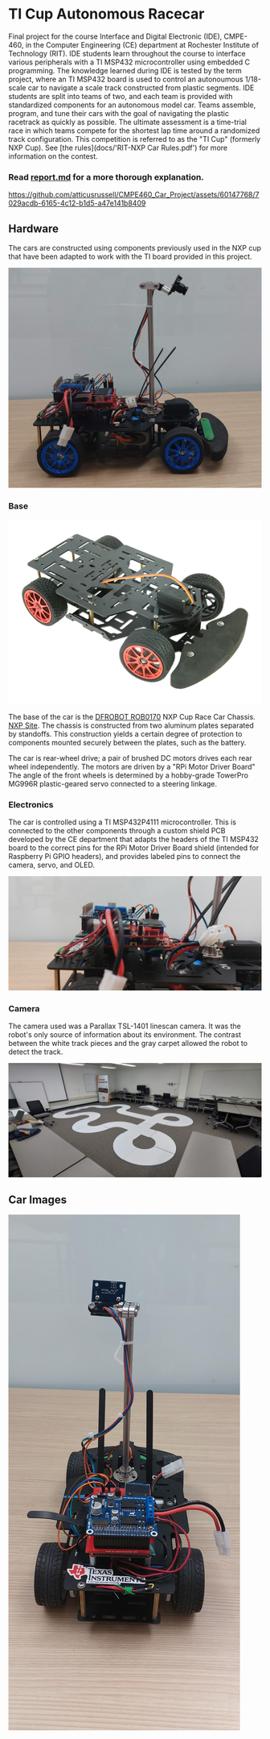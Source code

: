 # TI Cup Autonomous Racecar

Final project for the course Interface and Digital Electronic (IDE), CMPE-460, in the Computer Engineering (CE) department at Rochester Institute of Technology (RIT). IDE students learn throughout the course to interface various peripherals with a TI MSP432 microcontroller using embedded C programming. The knowledge learned during IDE is tested by the term project, where an TI MSP432 board is used to control an autonoumous 1/18-scale car to navigate a scale track constructed from plastic segments. IDE students are split into teams of two, and each team is provided with standardized components for an autonomous model car. Teams assemble, program, and tune their cars with the goal of navigating the plastic racetrack as quickly as possible. The ultimate assessment is a time-trial race in which teams compete for the shortest lap time around a randomized track configuration. This competition is referred to as the "TI Cup" (formerly NXP Cup). See [the rules](docs/'RIT-NXP Car Rules.pdf') for more information on the contest.

### Read [report.md](docs/report.md) for a more thorough explanation.

https://github.com/atticusrussell/CMPE460_Car_Project/assets/60147768/7029acdb-6165-4c12-b1d5-a47e141b8409

## Hardware
The cars are constructed using components previously used in the NXP cup that have been adapted to work with the TI board provided in this project.

![Right Profile View of Car](docs/images/car/car_right_cropped.jpg)

### Base
![NXP Chassis](docs/images/NXP_cup_chassis.png)

The base of the car is the [DFROBOT ROB0170](https://www.mouser.it/ProductDetail/DFRobot/ROB0170?qs=hWgE7mdIu5TqrtXq%252BmF5EA%3D%3D) NXP Cup Race Car Chassis. [NXP Site](https://nxp.gitbook.io/nxp-cup/dfrobot-chassis-developer-guide-2019/assembly/dfrobot-chassis). The chassis is constructed from two aluminum plates separated by standoffs. This construction yields a certain degree of protection to components mounted securely between the plates, such as the battery.

 The car is rear-wheel drive; a pair of brushed DC motors drives each rear wheel independently. The motors are driven by a "RPi Motor Driver Board"  The angle of the front wheels is determined by a hobby-grade TowerPro MG996R plastic-geared servo connected to a steering linkage. 

### Electronics
The car is controlled using a TI MSP432P4111 microcontroller. This is connected to the other components through a custom shield PCB developed by the CE department that adapts the headers of the TI MSP432 board to the correct pins for the RPi Motor Driver Board shield (intended for Raspberry Pi GPIO headers), and provides labeled pins to connect the camera, servo, and OLED.

![ElectronicsStack](docs/images/car/electronics_closeup.jpg)

### Camera
The camera used was a Parallax TSL-1401 linescan camera. It was the robot's only source of information about its environment. The contrast between the white track pieces and the gray carpet allowed the robot to detect the track.

![practice track](docs/images/testing_track_configuration.jpg)






## Car Images
![RearView](docs/images/car/car_rear_portrait.jpg)
